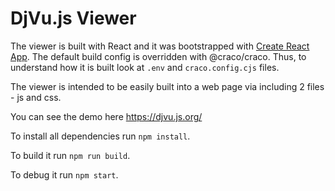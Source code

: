 # DjVu.js Viewer

The viewer is built with React and it was bootstrapped with [Create React App](https://create-react-app.dev/).
The default build config is overridden with @craco/craco.
Thus, to understand how it is built look at `.env` and `craco.config.cjs` files.

The viewer is intended to be easily built into a web page via including 2 files - js and css.

You can see the demo here https://djvu.js.org/

To install all dependencies run `npm install`.

To build it run `npm run build`.

To debug it run `npm start`.
